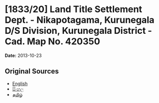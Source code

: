 # [1833/20] Land Title Settlement Dept. - Nikapotagama, Kurunegala D/S Division, Kurunegala District - Cad. Map No. 420350

**Date:** 2013-10-23

## Original Sources

- [English](https://documents.gov.lk/view/extra-gazettes/2013/10/1833-20_E.pdf)
- [සිංහල](https://documents.gov.lk/view/extra-gazettes/2013/10/1833-20_S.pdf)
- [தமிழ்](https://documents.gov.lk/view/extra-gazettes/2013/10/1833-20_T.pdf)
